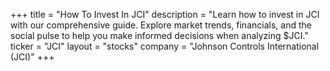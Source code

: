 +++
title = "How To Invest In JCI"
description = "Learn how to invest in JCI with our comprehensive guide. Explore market trends, financials, and the social pulse to help you make informed decisions when analyzing $JCI."
ticker = "JCI"
layout = "stocks"
company = "Johnson Controls International (JCI)"
+++

